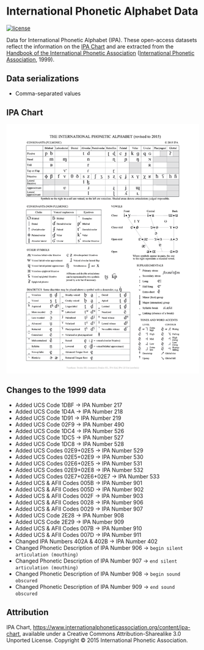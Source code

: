 # International Phonetic Alphabet Data

[![license][license-badge]][LICENSE]

Data for International Phonetic Alphabet (IPA). These open-access datasets reflect the information on the [IPA Chart] and are extracted from the [Handbook of the International Phonetic Association] ([International Phonetic Association], 1999).

## Data serializations
* Comma-separated values

## IPA Chart
<img src="./charts/IPA_Kiel_2015.png" alt="IPA Chart" />

## Changes to the 1999 data
* Added UCS Code 1DBF → IPA Number 217
* Added UCS Code 1D4A → IPA Number 218
* Added UCS Code 1D91 → IPA Number 219
* Added UCS Code 02F9 → IPA Number 490
* Added UCS Code 1DC4 → IPA Number 526
* Added UCS Code 1DC5 → IPA Number 527
* Added UCS Code 1DC8 → IPA Number 528
* Added UCS Codes 02E9+02E5 → IPA Number 529
* Added UCS Codes 02E5+02E9 → IPA Number 530
* Added UCS Codes 02E6+02E5 → IPA Number 531
* Added UCS Codes 02E9+02E8 → IPA Number 532
* Added UCS Codes 02E7+02E6+02E7 → IPA Number 533
* Added UCS & AFII Codes 005B → IPA Number 901
* Added UCS & AFII Codes 005D → IPA Number 902
* Added UCS & AFII Codes 002F → IPA Number 903
* Added UCS & AFII Codes 0028 → IPA Number 906
* Added UCS & AFII Codes 0029 → IPA Number 907
* Added UCS Code 2E28 → IPA Number 908
* Added UCS Code 2E29 → IPA Number 909
* Added UCS & AFII Codes 007B → IPA Number 910
* Added UCS & AFII Codes 007D → IPA Number 911
* Changed IPA Numbers 402A & 402B → IPA Number 402
* Changed Phonetic Description of IPA Number 906 → `begin silent articulation (mouthing)`
* Changed Phonetic Description of IPA Number 907 → `end silent articulation (mouthing)`
* Changed Phonetic Description of IPA Number 908 → `begin sound obscured`
* Changed Phonetic Description of IPA Number 909 → `end sound obscured`

## Attribution
IPA Chart, https://www.internationalphoneticassociation.org/content/ipa-chart, available under a Creative Commons Attribution-Sharealike 3.0 Unported License. Copyright © 2015 International Phonetic Association.

[Comma-separated values]: ./datasets

[IPA Chart]: ./charts/IPA_Kiel_2015.pdf
[LICENSE]: ./LICENSE
[license-badge]: https://img.shields.io/badge/license-CC--BY--SA_3.0-0038e2.svg?style=flat-square

[Handbook of the International Phonetic Association]: https://www.internationalphoneticassociation.org/content/handbook-ipa
[International Phonetic Association]: https://www.internationalphoneticassociation.org/